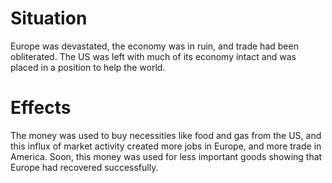 # Situation

Europe was devastated, the economy was in ruin, and trade had been obliterated. The US was left with much of its economy intact and was placed in a position to help the world. 

# Effects

The money was used to buy necessities like food and gas from the US, and this influx of market activity created more jobs in Europe, and more trade in America. Soon, this money was used for less important goods showing that Europe had recovered successfully. 
